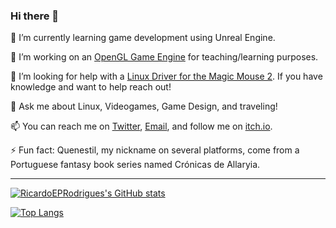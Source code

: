 ### Hi there 👋

🌱 I’m currently learning game development using Unreal Engine.

🔭 I’m working on an [OpenGL Game Engine](https://github.com/RicardoEPRodrigues/3Engine) for teaching/learning purposes.

🤔 I’m looking for help with a [Linux Driver for the Magic Mouse 2](https://github.com/RicardoEPRodrigues/Linux-Magic-Trackpad-2-Driver). If you have knowledge and want to help reach out!

💬 Ask me about Linux, Videogames, Game Design, and traveling!

📫 You can reach me on [Twitter](https://twitter.com/Quenestil), [Email](mailto:ricardo.e.p.rodrigues@gmail.com), and follow me on [itch.io](https://quenestil.itch.io/).

⚡ Fun fact: Quenestil, my nickname on several platforms, come from a Portuguese fantasy book series named Crónicas de Allaryia.

---

[![RicardoEPRodrigues's GitHub stats](https://github-readme-stats.vercel.app/api?username=RicardoEPRodrigues&count_private=true&show_icons=true&theme=calm&hide_title=true)](https://github.com/RicardoEPRodrigues/)

[![Top Langs](https://github-readme-stats.vercel.app/api/top-langs/?username=RicardoEPRodrigues&count_private=true&layout=compact&show_icons=true&theme=calm&hide_title=true)](https://github.com/RicardoEPRodrigues/)
